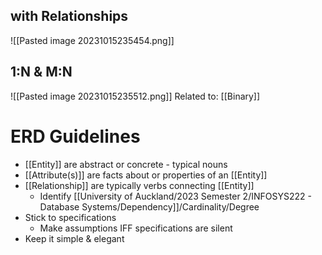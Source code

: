 ## with Relationships
![[Pasted image 20231015235454.png]]

## 1:N & M:N
![[Pasted image 20231015235512.png]]
Related to: [[Binary]]

# ERD Guidelines
- [[Entity]] are abstract or concrete - typical nouns
- [[Attribute(s)]] are facts about or properties of an [[Entity]]
- [[Relationship]] are typically verbs connecting [[Entity]]
	- Identify [[University of Auckland/2023 Semester 2/INFOSYS222 - Database Systems/Dependency]]/Cardinality/Degree
- Stick to specifications
	- Make assumptions IFF specifications are silent
- Keep it simple & elegant

